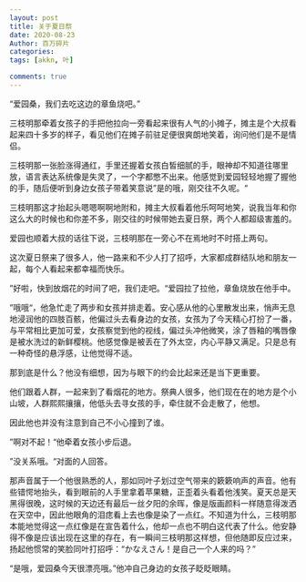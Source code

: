 ```yaml
---
layout: post
title: 关于夏日祭
date: 2020-08-23
Author: 百万碎片
categories: 
tags: [akkn, 叶]

comments: true
--- 
```


“爱园桑，我们去吃这边的章鱼烧吧。”

三枝明那牵着女孩子的手把他拉向一旁看起来很有人气的小摊子，摊主是个大叔看起来四十多岁的样子，看见他们在摊子前驻足便很爽朗地笑着，询问他们是不是情侣。

三枝明那一张脸涨得通红，手里还握着女孩白皙细腻的手，眼神却不知道往哪里放，语言表达系统像是失灵了，一个字都憋不出来。他感觉到爱园轻轻地握了握他的手，随后便听到身边女孩子带着笑意说”是的哦，刚交往不久呢。“

三枝明那这才抬起头嗯嗯啊啊地附和，摊主大叔看着他乐呵呵地笑，说我当年和你这么大的时候也和你差不多，刚交往的时候带她去夏日祭，两个人都超级害羞的。

爱园也顺着大叔的话往下说，三枝明那在一旁心不在焉地时不时搭上两句。

这次夏日祭来了很多人，他一路来和不少人打了招呼，大家都成群结队地和朋友一起，每个人看起来都幸福而快乐。

”好啦，快到放烟花的时间了吧，我们走吧。“爱园拉了拉他，章鱼烧放在他手中。

”哦哦“，他急忙走了两步和女孩并排走着。安心感从他的心里散发出来，悄声无息地浸润他的四肢百骸，他偏过头去看身边的女孩，女孩为了今天精心打扮了一番，与平常相比更加可爱，女孩察觉到他的视线，偏过头冲他微笑，涂了唇釉的嘴唇像是被水洗过的新鲜樱桃。他感觉像是被丢在了外太空，内心平静又满足。只是总有一种奇怪的悬浮感，让他觉得不适。

那到底是什么？他没有细想，因为与眼下的约会比起来还是当下更重要。

他们跟着人群，一起来到了看烟花的地方。祭典人很多，他们现在在的地方是个小山坡，人群熙熙攘攘，他低头去寻女孩的手，牵住就不会走散了，他想。

因此他也并没有注意到自己不小心撞到了谁。

”啊对不起！“他牵着女孩小步后退。

”没关系哦。“对面的人回答。

那声音属于一个他很熟悉的人，那如同叶子划过空气带来的簌簌响声的声音。他有些错愕地抬头，看到眼前的人手里拿着苹果糖，正歪着头看着他浅笑。夏天总是天黑得很晚，这时候的天边还有最后一丝夕阳的余晖，像是版画颜料一样随意得泼洒在天空中，因此他眼角的泪痣看上去也像是染了一点红。不知道为什么，三枝明那本能地觉得这一点红像是在宣告着什么，他却一点也不明白这代表了什么。他安静得不像是应该出现在这里的存在，有一瞬间三枝明那这样想，但他随即反应过来，扬起他惯常的笑脸同叶打招呼：“かなえさん！是自己一个人来的吗？”

“是哦，爱园桑今天很漂亮哦。”他冲自己身边的女孩子眨眨眼睛。